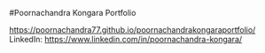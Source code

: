 #Poornachandra Kongara Portfolio

https://poornachandra77.github.io/poornachandrakongaraportfolio/ <br>
LinkedIn: https://www.linkedin.com/in/poornachandra-kongara/
